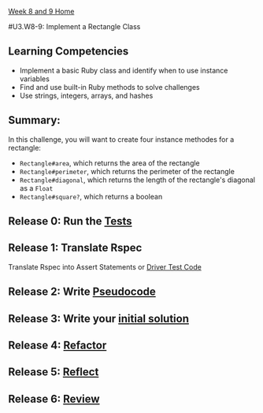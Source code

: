 [Week 8 and 9 Home](../../)

#U3.W8-9: Implement a Rectangle Class

## Learning Competencies
- Implement a basic Ruby class and identify when to use instance variables
- Find and use built-in Ruby methods to solve challenges
- Use strings, integers, arrays, and hashes

## Summary:
In this challenge, you will want to create four instance methodes for a rectangle:

- `Rectangle#area`, which returns the area of the rectangle
- `Rectangle#perimeter`, which returns the perimeter of the rectangle
- `Rectangle#diagonal`, which returns the length of the rectangle's diagonal as a `Float`
- `Rectangle#square?`, which returns a boolean


## Release 0: Run the [Tests](rectangle_spec.rb)

## Release 1: Translate Rspec
Translate Rspec into Assert Statements or [Driver Test Code](https://github.com/Devbootcamp/phase-0-handbook/blob/master/coding-references/driver-code.md)

## Release 2: Write [Pseudocode](https://github.com/Devbootcamp/phase-0-handbook/blob/master/coding-references/pseudocode.md)

## Release 3: Write your [initial solution](https://github.com/Devbootcamp/phase-0-handbook/blob/master/coding-references/initial-solution.md)

## Release 4: [Refactor](https://github.com/Devbootcamp/phase-0-handbook/blob/master/coding-references/refactoring.md)

## Release 5: [Reflect](https://github.com/Devbootcamp/phase-0-handbook/blob/master/coding-references/reflection-guidelines.md)

## Release 6: [Review](https://github.com/Devbootcamp/phase-0-handbook/blob/master/coding-references/review.md)




